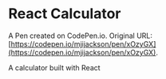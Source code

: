 # React Calculator

A Pen created on CodePen.io. Original URL: [https://codepen.io/mjijackson/pen/xOzyGX](https://codepen.io/mjijackson/pen/xOzyGX).

A calculator built with React

